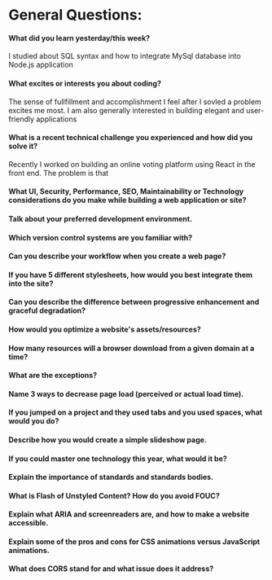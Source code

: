 # General Questions:

#### What did you learn yesterday/this week?
I studied about SQL syntax and how to integrate MySql database into Node.js application
#### What excites or interests you about coding?
The sense of fullfillment and accomplishment I feel after I sovled a problem excites me most. I am also generally interested in building elegant and user-friendly applications
#### What is a recent technical challenge you experienced and how did you solve it?
Recently I worked on building an online voting platform using React in the front end. The problem is that 
#### What UI, Security, Performance, SEO, Maintainability or Technology considerations do you make while building a web application or site?
#### Talk about your preferred development environment.
#### Which version control systems are you familiar with?
#### Can you describe your workflow when you create a web page?
#### If you have 5 different stylesheets, how would you best integrate them into the site?
#### Can you describe the difference between progressive enhancement and graceful degradation?
#### How would you optimize a website's assets/resources?
#### How many resources will a browser download from a given domain at a time?
  #### What are the exceptions?
#### Name 3 ways to decrease page load (perceived or actual load time).
#### If you jumped on a project and they used tabs and you used spaces, what would you do?
#### Describe how you would create a simple slideshow page.
#### If you could master one technology this year, what would it be?
#### Explain the importance of standards and standards bodies.
#### What is Flash of Unstyled Content? How do you avoid FOUC?
#### Explain what ARIA and screenreaders are, and how to make a website accessible.
#### Explain some of the pros and cons for CSS animations versus JavaScript animations.
#### What does CORS stand for and what issue does it address?
